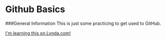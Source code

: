 # Github Basics

###General Information 
This is just some practicing to get used to GitHub. 

[I'm learning this on Lynda.com!](http://lynda.com)

